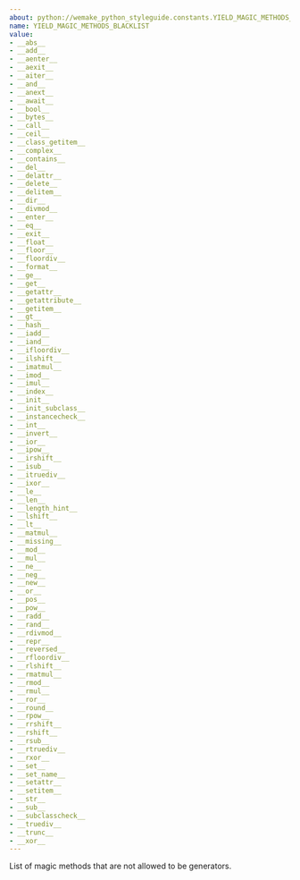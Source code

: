 ```yaml
---
about: python://wemake_python_styleguide.constants.YIELD_MAGIC_METHODS_BLACKLIST
name: YIELD_MAGIC_METHODS_BLACKLIST
value:
- __abs__
- __add__
- __aenter__
- __aexit__
- __aiter__
- __and__
- __anext__
- __await__
- __bool__
- __bytes__
- __call__
- __ceil__
- __class_getitem__
- __complex__
- __contains__
- __del__
- __delattr__
- __delete__
- __delitem__
- __dir__
- __divmod__
- __enter__
- __eq__
- __exit__
- __float__
- __floor__
- __floordiv__
- __format__
- __ge__
- __get__
- __getattr__
- __getattribute__
- __getitem__
- __gt__
- __hash__
- __iadd__
- __iand__
- __ifloordiv__
- __ilshift__
- __imatmul__
- __imod__
- __imul__
- __index__
- __init__
- __init_subclass__
- __instancecheck__
- __int__
- __invert__
- __ior__
- __ipow__
- __irshift__
- __isub__
- __itruediv__
- __ixor__
- __le__
- __len__
- __length_hint__
- __lshift__
- __lt__
- __matmul__
- __missing__
- __mod__
- __mul__
- __ne__
- __neg__
- __new__
- __or__
- __pos__
- __pow__
- __radd__
- __rand__
- __rdivmod__
- __repr__
- __reversed__
- __rfloordiv__
- __rlshift__
- __rmatmul__
- __rmod__
- __rmul__
- __ror__
- __round__
- __rpow__
- __rrshift__
- __rshift__
- __rsub__
- __rtruediv__
- __rxor__
- __set__
- __set_name__
- __setattr__
- __setitem__
- __str__
- __sub__
- __subclasscheck__
- __truediv__
- __trunc__
- __xor__
---
```


List of magic methods that are not allowed to be generators.